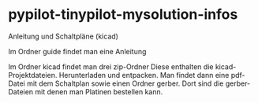 # pypilot-tinypilot-mysolution-infos
 Anleitung und Schaltpläne (kicad)

Im Ordner guide findet man eine Anleitung

Im Ordner kicad findet man drei zip-Ordner
Diese enthalten die kicad-Projektdateien.
Herunterladen und entpacken.
Man findet dann eine pdf-Datei mit dem Schaltplan sowie einen Ordner gerber. Dort sind die gerber-Dateien mit denen man Platinen bestellen kann. 
